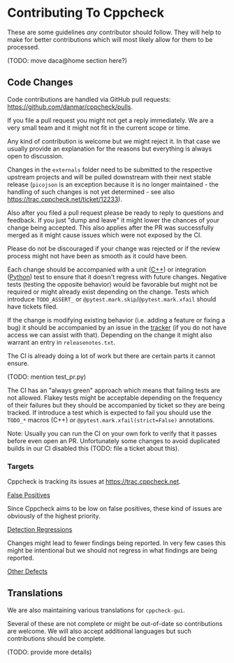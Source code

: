 # Contributing To Cppcheck

These are some guidelines *any* contributor should follow. They will help to make for better contributions which will most likely allow for them to be processed.

(TODO: move daca@home section here?)

## Code Changes

Code contributions are handled via GitHub pull requests: https://github.com/danmar/cppcheck/pulls.

If you file a pull request you might not get a reply immediately. We are a very small team and it might not fit in the current scope or time.

Any kind of contribution is welcome but we might reject it. In that case we usually provide an explanation for the reasons but everything is always open to discussion.

Changes in the `externals` folder need to be submitted to the respective upstream projects and will be pulled downstream with their next stable release (`picojson` is an exception because it is no longer maintained - the handling of such changes is not yet determined - see also https://trac.cppcheck.net/ticket/12233).

Also after you filed a pull request please be ready to reply to questions and feedback. If you just "dump and leave" it might lower the chances of your change being accepted. This also applies after the PR was successfully merged as it might cause issues which were not exposed by the CI.

Please do not be discouraged if your change was rejected or if the review process might not have been as smooth as it could have been.

Each change should be accompanied with a unit ([C++](https://github.com/danmar/cppcheck/tree/main/test)) or integration ([Python](https://github.com/danmar/cppcheck/tree/main/test/cli)) test to ensure that it doesn't regress with future changes. Negative tests (testing the opposite behavior) would be favorable but might not be required or might already exist depending on the change. Tests which introduce `TODO_ASSERT_` or `@pytest.mark.skip`/`@pytest.mark.xfail` should have tickets filed.

If the change is modifying existing behavior (i.e. adding a feature or fixing a bug) it should be accompanied by an issue in the [tracker](https://trac.cppcheck.net) (if you do not have access we can assist with that). Depending on the change it might also warrant an entry in `releasenotes.txt`.

The CI is already doing a lot of work but there are certain parts it cannot ensure.

(TODO: mention test_pr.py)

The CI has an "always green" approach which means that failing tests are not allowed. Flakey tests might be acceptable depending on the frequency of their failures but they should be accompanied by ticket so they are being tracked. If introduce a test which is expected to fail you should use the `TODO_*` macros (C++) or `@pytest.mark.xfail(strict=False)` annotations.

Note: Usually you can run the CI on your own fork to verify that it passes before even open an PR. Unfortunately some changes to avoid duplicated builds in our CI disabled this (TODO: file a ticket about this).

### Targets

Cppcheck is tracking its issues at https://trac.cppcheck.net.

[False Positives](https://trac.cppcheck.net/query?status=accepted&status=assigned&status=new&status=reopened&component=False+positive&col=id&col=summary&col=status&col=component&col=type&col=priority&col=milestone&order=priority)

Since Cppcheck aims to be low on false positives, these kind of issues are obviously of the highest priority.

[Detection Regressions](https://trac.cppcheck.net/query?status=accepted&status=assigned&status=new&status=reopened&keywords=~regression&component=Improve+check&col=id&col=summary&col=status&col=type&col=priority&col=milestone&col=component&order=priority)

Changes might lead to fewer findings being reported. In very few cases this might be intentional but we should not regress in what findings are being reported. 

[Other Defects](https://trac.cppcheck.net/query?status=accepted&status=assigned&status=new&status=reopened&type=defect&component=!False+positive&col=id&col=summary&col=type&col=status&col=component&col=priority&col=milestone&order=priority)

## Translations

We are also maintaining various translations for `cppcheck-gui`.

Several of these are not complete or might be out-of-date so contributions are welcome. We will also accept additional languages but such contributions should be complete.

(TODO: provide more details)
